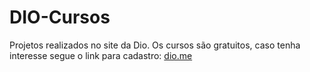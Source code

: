 # DIO-Cursos

Projetos realizados no site da Dio. Os cursos são gratuitos, caso tenha interesse segue o link para cadastro: [dio.me](https://dio.me/sign-up?ref=tiago_expert)
